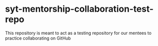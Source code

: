 # syt-mentorship-collaboration-test-repo
This repository is meant to act as a testing repository for our mentees to practice collaborating on GitHub
